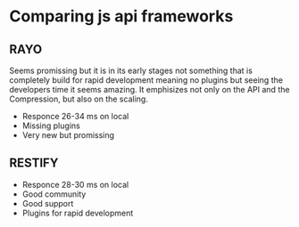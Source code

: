 # Comparing js api frameworks

## RAYO

Seems promissing but it is in its early stages not something that is completely build for rapid development meaning no plugins but seeing the developers time it seems amazing. It emphisizes not only on the API and the Compression, but also on the scaling.

- Responce 26-34 ms on local
- Missing plugins
- Very new but promissing

## RESTIFY

- Responce 28-30 ms on local
- Good community
- Good support
- Plugins for rapid development
